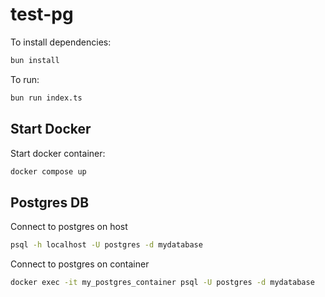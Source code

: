 # test-pg

To install dependencies:

```bash
bun install
```

To run:

```bash
bun run index.ts
```

## Start Docker

Start docker container:

```sh
docker compose up
```

## Postgres DB

Connect to postgres on host

```sh
psql -h localhost -U postgres -d mydatabase
```

Connect to postgres on container

```sh
docker exec -it my_postgres_container psql -U postgres -d mydatabase
```
